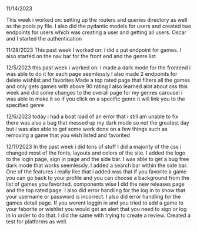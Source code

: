 11/14/2023

This week i worked on:
setting up the routers and  queries directory as well as the pools.py file.
I also did the pydantic models for users and created two endpoints for users which was creating a user and getting all users.
Oscar and I started the authentication

11/28/2023
This past week I worked on:
i did a put endpoint for games. I also started on the nav bar for the front end and the genre list.

12/5/2023
this past week i worked on:
I made a dark mode for the frontend i was able to do it for each page seemlessly
I also made 2 endpoints for delete wishlist and favorites
Made a top rated page that filters all the games and only gets games with above 90 rating
I also learned alot about css this week and did some changes to the overall page
for my genres carousel i was able to make it so if you click on a specific genre it will link you to the specified genre

12/6/2023
today i had a boat load of an error that i still am unable to fix
there was also a bug that messed up my dark mode so not the greatest day
but i was also able to get some work done on a few things such as removing a game that you wish listed and favorited

12/11/2023
In the past week i did tons of stuff I did a majority of the css i changed most
of the fonts, layouts and colors of the site. I added the logo to the login page,
sign in page and the side bar. I was able to get a bug free dark mode that works
seemlessly. I added a search bar within the side bar. One of the features i
really like that i added  was that if you favorite a game you can go back to
your profile and you can choose a background from the list of games you
favorited. components wise I did the new releases page and the top rated page. I
also did error handling for the log in to show that your username or password
is incorrect. I also did error handling for the games detail page. If you
werent loggin in and you tried to add a game to your faborite or wishlist you
would get an alert that you need to sign or log in in order to do that. I did the
same with trying to create a review. Created a test for platforms as well.
